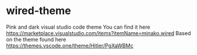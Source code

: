 # wired-theme
Pink and dark visual studio code theme
You can find it here  https://marketplace.visualstudio.com/items?itemName=minako.wired
Based on the theme found here https://themes.vscode.one/theme/Hitler/PgXaWBMc
